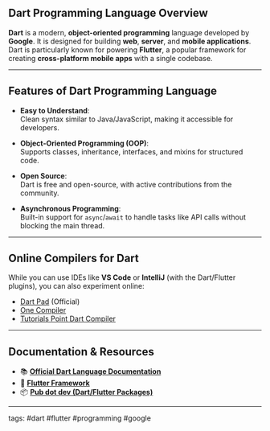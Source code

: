 ## Dart Programming Language Overview

**Dart** is a modern, **object-oriented programming** language developed by **Google**. It is designed for building **web**, **server**, and **mobile applications**. Dart is particularly known for powering **Flutter**, a popular framework for creating **cross-platform mobile apps** with a single codebase.

---

## Features of Dart Programming Language

- **Easy to Understand**:  
  Clean syntax similar to Java/JavaScript, making it accessible for developers.
  
- **Object-Oriented Programming (OOP)**:  
  Supports classes, inheritance, interfaces, and mixins for structured code.

- **Open Source**:  
  Dart is free and open-source, with active contributions from the community.

- **Asynchronous Programming**:  
  Built-in support for `async`/`await` to handle tasks like API calls without blocking the main thread.

---

## Online Compilers for Dart

While you can use IDEs like **VS Code** or **IntelliJ** (with the Dart/Flutter plugins), you can also experiment online:
- [Dart Pad](https://dartpad.dev/) (Official)
- [One Compiler](https://onecompiler.com/dart)
- [Tutorials Point Dart Compiler](https://www.tutorialspoint.com/execute_dart_online.php)

---

## Documentation & Resources
- 📚 [**Official Dart Language Documentation**](https://dart.dev/language)  
- 🔗 [**Flutter Framework**](https://flutter.dev)  
- 📦 [**Pub dot dev (Dart/Flutter Packages)**](https://pub.dev)

---

tags: #dart #flutter #programming #google

